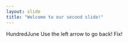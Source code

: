 ```yaml
---
layout: slide
title: "Welcome to our second slide!"
---
```

HundredJune 
Use the left arrow to go back!
Fix!
